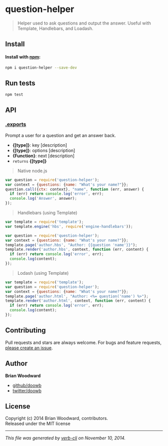 # question-helper 

> Helper used to ask questions and output the answer. Useful with Template, Handlebars, and Loadash.

## Install
#### Install with [npm](npmjs.org):

```bash
npm i question-helper --save-dev
```

## Run tests

```bash
npm test
```

## API
### [.exports](index.js#L60)

Prompt a user for a question and get an answer back.

* **{[type]}**: key     [description]    
* **{[type]}**: options [description]    
* **{Function}**: next    [description]    
* `returns` **{[type]}**  

> Native node.js

```js
var question = require('question-helper');
var context = {questions: {name: "What's your name?"}};
question.call({ctx: context}, "name", function (err, answer) {
  if (err) return console.log('error', err);
  console.log('Answer', answer);
});
```

> Handlebars (using Template)

```js
var template = require('template');
var template.engine('hbs', require('engine-handlebars'));

var question = require('question-helper');
var context = {questions: {name: "What's your name?"}};
template.page('author.hbs', "Author: {{question 'name'}}");
template.render('author.hbs', context, function (err, content) {
  if (err) return console.log('error', err);
  console.log(content);
});
```

> Lodash (using Template)

```js
var template = require('template');
var question = require('question-helper');
var context = {questions: {name: "What's your name?"}};
template.page('author.html', "Author: <%= question('name') %>");
template.render('author.html', context, function (err, content) {
  if (err) return console.log('error', err);
  console.log(content);
});
```

## Contributing
Pull requests and stars are always welcome. For bugs and feature requests, [please create an issue][issues].

## Author

**Brian Woodward**
 
+ [github/doowb](https://github.com/doowb)
+ [twitter/doowb](http://twitter.com/doowb) 

## License
Copyright (c) 2014 Brian Woodward, contributors.  
Released under the MIT license

***

_This file was generated by [verb-cli](https://github.com/assemble/verb-cli) on November 10, 2014._

[issues]: https://github.com/doowb/question-helper/issues